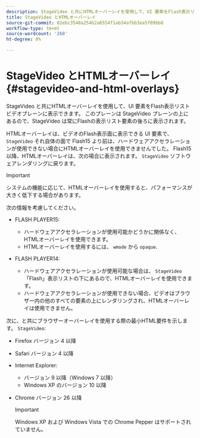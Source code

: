 ```yaml
---
description: StageVideo と共にHTMLオーバーレイを使用して、UI 要素をFlash表示リストビデオプレーンに表示できます。 このプレーンは StageVideo プレーンの上にあるので、StageVideo は常にFlashの表示リスト要素の後ろに表示されます。
title: StageVideo とHTMLオーバーレイ
source-git-commit: 02ebc3548a254b2a6554f1ab34afbb3ea5f09bb8
workflow-type: tm+mt
source-wordcount: '260'
ht-degree: 0%

---
```


# StageVideo とHTMLオーバーレイ{#stagevideo-and-html-overlays}

StageVideo と共にHTMLオーバーレイを使用して、UI 要素をFlash表示リストビデオプレーンに表示できます。 このプレーンは StageVideo プレーンの上にあるので、StageVideo は常にFlashの表示リスト要素の後ろに表示されます。

HTMLオーバーレイは、ビデオのFlash表示面に表示できる UI 要素で、 `StageVideo` それ自体の面で Flash15 より前は、ハードウェアアクセラレーションが使用できない場合にHTMLオーバーレイを使用できませんでした。 Flash15 以降、HTMLオーバーレイは、次の場合に表示されます。 `StageVideo` ソフトウェアレンダリングに戻ります。

>[!IMPORTANT]
>
>システムの機能に応じて、HTMLオーバーレイを使用すると、パフォーマンスが大きく低下する場合があります。

次の情報を考慮してください。

* FLASH PLAYER15:

   * ハードウェアアクセラレーションが使用可能かどうかに関係なく、HTMLオーバーレイを使用できます。
   * HTMLオーバーレイを使用するには、 `wmode` から `opaque`.

* FLASH PLAYER14:

   * ハードウェアアクセラレーションが使用可能な場合は、 `StageVideo` 「Flash」表示リストの下にあるので、HTMLオーバーレイを使用できます。
   * ハードウェアアクセラレーションが使用できない場合、ビデオはブラウザー内の他のすべての要素の上にレンダリングされ、HTMLオーバーレイは使用できません。

次に、と共にブラウザーオーバーレイを使用する際の最小HTML要件を示します。 `StageVideo`:

* Firefox バージョン 4 以降
* Safari バージョン 4 以降
* Internet Explorer:

   * バージョン 9 以降（Windows 7 以降）
   * Windows XP のバージョン 10 以降

* Chrome バージョン 26 以降

  >[!IMPORTANT]
  >
  >Windows XP および Windows Vista での Chrome Pepper はサポートされていません。

